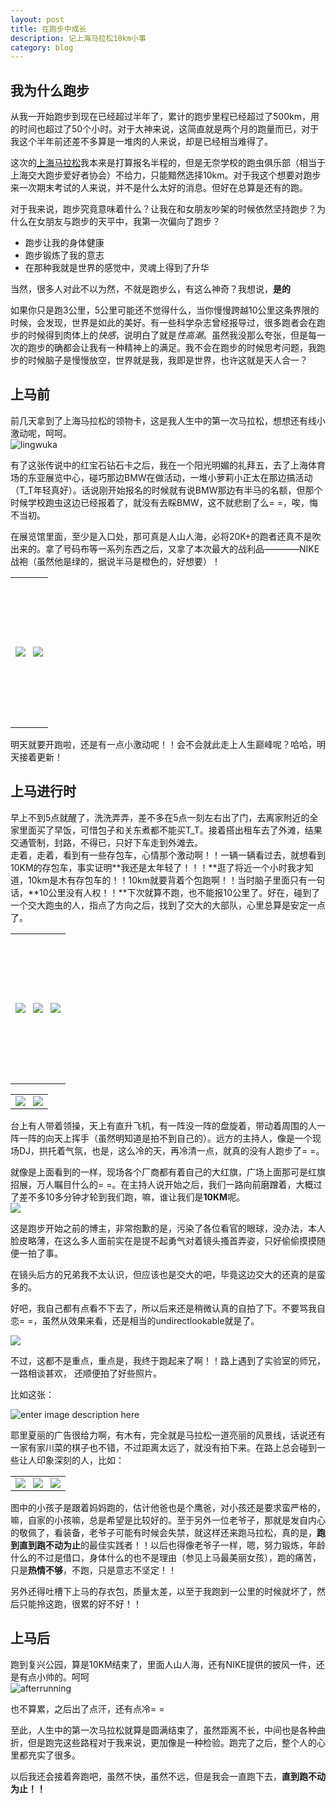```yaml
---
layout: post
title: 在跑步中成长
description: 记上海马拉松10km小事
category: blog
---
```

我为什么跑步
--------
从我一开始跑步到现在已经超过半年了，累计的跑步里程已经超过了500km，用的时间也超过了50个小时。对于大神来说，这简直就是两个月的跑量而已，对于我这个半年前还差不多算是一堆肉的人来说，却是已经相当难得了。  
  
这次的[上海马拉松][]我本来是打算报名半程的，但是无奈学校的跑虫俱乐部（相当于上海交大跑步爱好者协会）不给力，只能黯然选择10km。对于我这个想要对跑步来一次期末考试的人来说，并不是什么太好的消息。但好在总算是还有的跑。  
  
对于我来说，跑步究竟意味着什么？让我在和女朋友吵架的时候依然坚持跑步？为什么在女朋友与跑步的天平中，我第一次偏向了跑步？  

*   跑步让我的身体健康
*   跑步锻炼了我的意志
*   在那种我就是世界的感觉中，灵魂上得到了升华  
  
当然，很多人对此不以为然，不就是跑步么，有这么神奇？我想说，**是的**  
  
如果你只是跑3公里，5公里可能还不觉得什么，当你慢慢跨越10公里这条界限的时候，会发现，世界是如此的美好。有一些科学杂志曾经报导过，很多跑者会在跑步的时候得到肉体上的*快感*，说明白了就是*性高潮*。虽然我没那么夸张，但是每一次的跑步的确都会让我有一种精神上的满足。我不会在跑步的时候思考问题，我跑步的时候脑子是慢慢放空，世界就是我，我即是世界，也许这就是天人合一？  
  
上马前
---------
  
前几天拿到了上海马拉松的领物卡，这是我人生中的第一次马拉松，想想还有线小激动呢，呵呵。  
![lingwuka][1]

有了这张传说中的红宝石钻石卡之后，我在一个阳光明媚的礼拜五，去了上海体育场的东亚展览中心，碰巧那边BMW在做活动，一堆小萝莉小正太在那边搞活动（T_T年轻真好）。话说刚开始报名的时候就有说BMW那边有半马的名额，但那个时候学校跑虫这边已经报着了，就没有去睬BMW，这不就悲剧了么= =，唉，悔不当初。  
  
在展览馆里面，至少是入口处，那可真是人山人海，必将20K+的跑者还真不是吹出来的。拿了号码布等一系列东西之后，又拿了本次最大的战利品————NIKE战袍（虽然他是绿的，据说半马是橙色的，好想要）！  
<table frame=void>
    <tr style="height: 240px">
        <td><img src="https://lh4.googleusercontent.com/-ECY_sgteeCE/UpncNzYTr5I/AAAAAAAABdE/m6LkhIzlT10/2013-11-29+17.58.19.jpg"></td>
        <td style="padding-left: 4px"><img src="https://lh5.googleusercontent.com/-FkbgULkEmkA/UpnbrAg3tQI/AAAAAAAABck/9yAP67FJSk8/2013-11-29+18.02.31.jpg"></td>
    </tr>
</table>

明天就要开跑啦，还是有一点小激动呢！！会不会就此走上人生巅峰呢？哈哈，明天接着更新！

  
上马进行时
-------------  
早上不到5点就醒了，洗洗弄弄，差不多在5点一刻左右出了门，去离家附近的全家里面买了早饭，可惜包子和关东煮都不能买T_T。接着搭出租车去了外滩，结果交通管制，封路，不得已，只好下车走到外滩去。  
走着，走着，看到有一些存包车，心情那个激动啊！！一辆一辆看过去，就想看到10KM的存包车，事实证明**我还是太年轻了！！！**逛了将近一个小时我才知道，10km是木有存包车的！！10km就要背着个包跑啊！！当时脑子里面只有一句话，**10公里没有人权！！**下次就算不跑，也不能报10公里了。好在，碰到了一个交大跑虫的人，指点了方向之后，找到了交大的大部队，心里总算是安定一点了。  

<table frame=void>
    <tr style="height: 240px">
        <td><img src="https://lh6.googleusercontent.com/EwJz56XFtnULhLPLwKeotJrccOKh5TEJHpCp7LVQQsE=s310"></td>
        <td style="padding-left: 4px"><img src="https://lh6.googleusercontent.com/ve-am67ldXAYlPksOad1koLLglSjsN9pk-UJd_YrU40=s310"></td>
        <td style="padding-left: 4px"><img src="https://lh5.googleusercontent.com/THu336CJpvNuUlHIZm96-ec-UBwZYebHux2eaHDRxMQ=s310"></td>
    </tr>
</table>
<table frame=void>
    <tr>
        <td><img src="https://lh4.googleusercontent.com/pYdnI3iYoSwpR_Vs5Mbm4J1eSdrNpHLPx9k_6twaqcE=s300"></td>
        <td style="padding-left: 4px"><img src="https://lh4.googleusercontent.com/QIUXCPKN-kzg9ja1zBN6kO5C6o5VIhtYBZYKoOLN94Y=s300"></td>
    </tr>
</table>
台上有人带着领操，天上有直升飞机，有一阵没一阵的盘旋着，带动着周围的人一阵一阵的向天上挥手（虽然明知道是拍不到自己的）。远方的主持人，像是一个现场DJ，拱托着气氛，也是，这么冷的天，再冷清一点，就真的没有人跑步了= =。  
  
就像是上面看到的一样，现场各个厂商都有着自己的大红旗，广场上面那可是红旗招展，万人瞩目什么的= =。在主持人说开始之后，我们一路向前磨蹭着，大概过了差不多10多分钟才轮到我们跑，嘛，谁让我们是**10KM**呢。  
<img src="https://lh6.googleusercontent.com/dyIvNcjZK7SbmseFqv6zPAAP8Vye7CRCI-2Ckto6mEI=s360">

这是跑步开始之前的博主，非常抱歉的是，污染了各位看官的眼球，没办法，本人脸皮略薄，在这么多人面前实在是提不起勇气对着镜头搔首弄姿，只好偷偷摸摸随便一拍了事。  
  
在镜头后方的兄弟我不太认识，但应该也是交大的吧，毕竟这边交大的还真的是蛮多的。  
  
好吧，我自己都有点看不下去了，所以后来还是稍微认真的自拍了下。不要骂我自恋= =，虽然从效果来看，还是相当的undirectlookable就是了。
  
<img src="https://lh3.googleusercontent.com/-Ap6CHTM8B_E/Upw0leBtQrI/AAAAAAAABjc/4upPWTpGL-o/s360/2013-12-01+07.11.01.jpg">  
  
不过，这都不是重点，重点是，我终于跑起来了啊！！路上遇到了实验室的师兄，一路相谈甚欢， 还顺便拍了好些照片。  
  
比如这张：  
  
![enter image description here][2]
  
耶里夏丽的广告很给力啊，有木有，完全就是马拉松一道亮丽的风景线，话说还有一家有家川菜的棋子也不错，不过距离太远了，就没有拍下来。在路上总会碰到一些让人印象深刻的人，比如：
  
<table frame=void>
    <tr>
        <td><img src="https://lh5.googleusercontent.com/TIlhPXVotmAkFZwohVnj-EunC2OAuvwC0mnyHN6Dz9Y=s310"></td>
        <td style="padding-left: 4px"><img  src="https://lh5.googleusercontent.com/3OIjZGKDxh8ZQ7pVHlk8hw8qLdbLEPqYLqrtI6u7yjA=s310"></td>
        <td style="padding-left: 4px"><img  src="https://lh5.googleusercontent.com/Qcme-p2Veqi8vSP6uiTU6RlDQ5nl6X3HL__czuIOXlE=s310"></td>
    </tr>
</table>  
  
图中的小孩子是跟着妈妈跑的，估计他爸也是个鹰爸，对小孩还是要求蛮严格的，嘛，自家的小孩嘛，总是希望是比较好的。至于另外一位老爷子，那就是发自内心的敬佩了，看装备，老爷子可能有时候会失禁，就这样还来跑马拉松，真的是，**跑到直到跑不动为止**的最佳实践者！！以后也得像老爷子一样，嗯，努力锻炼，年龄什么的不过是借口，身体什么的也不是理由（参见上马最美丽女孩），跑的痛苦，只是**热情不够**，不跑，只是意志不坚定！！  
  
另外还得吐槽下上马的存衣包，质量太差，以至于我跑到一公里的时候就坏了，然后只能拎这跑，很累的好不好！！  
  
上马后
-----------  
跑到复兴公园，算是10KM结束了，里面人山人海，还有NIKE提供的披风一件，还是有点小帅的。呵呵  
![afterrunning][3]  
  
也不算累，之后出了点汗，还有点冷= =  
  
至此，人生中的第一次马拉松就算是圆满结束了，虽然距离不长，中间也是各种曲折，但是跑完这些路程对于我来说，更加像是一种检验。跑完了之后，整个人的心里都充实了很多。  
  
以后我还会接着奔跑吧，虽然不快，虽然不远，但是我会一直跑下去，**直到跑不动为止！！**
  


[上海马拉松]: www.shmarathon.com/


  [1]: https://lh6.googleusercontent.com/C45Xu9wMxspmhFdbB7DIBFxjSQFPdJylTqkUr_5txLA=s360
  [2]: https://lh4.googleusercontent.com/nCRRugUXODT3La0_nhBLSP2sjLFBlwOIcEfRClYbAHA=s360
  [3]: https://lh5.googleusercontent.com/-sOnEA4PKGeIu4KXtj7LtiiyD16En-gRrcEN_eFuuaY=s360